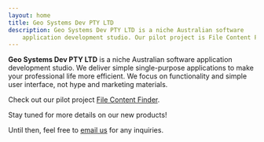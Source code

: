 ```yaml
---
layout: home
title: Geo Systems Dev PTY LTD
description: Geo Systems Dev PTY LTD is a niche Australian software
    application development studio. Our pilot project is File Content Finder.
---
```


<!-- # What is it? -->

<strong>Geo Systems Dev PTY LTD</strong> is a niche Australian software
application development studio. We deliver simple
single-purpose applications to make your professional life more efficient.
We focus on functionality and simple user interface, 
not hype and marketing materials.

Check out our pilot project 
<a href="/products/file-content-finder">File Content Finder</a>.

Stay tuned for more details on our new products!

Until then, feel free to <a href="mailto:info@geosytemsdev.com">email us</a> for any inquiries.